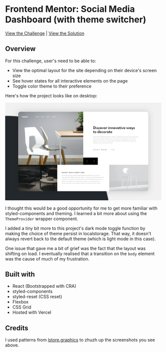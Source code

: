 # Frontend Mentor: Social Media Dashboard (with theme switcher)

[View the Challenge](https://www.frontendmentor.io/challenges/social-media-dashboard-with-theme-switcher-6oY8ozp_H/) | [View the Solution](https://fe-mentor-social-media-dash.vercel.app/)

## Overview

For this challenge, user's need to be able to:

- View the optimal layout for the site depending on their device's screen size
- See hover states for all interactive elements on the page
- Toggle color theme to their preference

Here's how the project looks like on desktop:

![Desktop Preview](https://github.com/msunji/social-media-dash/blob/main/public/img/desktop-preview.png)

<!-- And mobile:

![Desktop Preview](https://github.com/msunji/social-media-dash/blob/main/public/img/mobile-preview.png) -->

I thought this would be a good opportunity for me to get more familiar with styled-components and theming. I learned a bit more about using the `ThemeProvider` wrapper component.

I added a tiny bit more to this project's dark mode toggle function by making the choice of theme persist in localstorage. That way, it doesn't always revert back to the default theme (which is light mode in this case).

One issue that gave me a bit of grief was the fact that the layout was shifting on load. I eventually realised that a transition on the `body` element was the cause of much of my frustration.

## Built with

- React (Bootstrapped with CRA)
- styled-components
- styled-reset (CSS reset)
- Flexbox
- CSS Grid
- Hosted with Vercel

## Credits

I used patterns from [lstore.graphics](https://lstore.graphics/) to zhuzh up the screenshots you see above.
